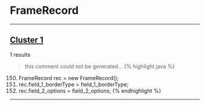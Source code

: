# FrameRecord

***

## [Cluster 1](./1)
1 results
> this comment could not be generated...
{% highlight java %}
150. FrameRecord rec = new FrameRecord();
152. rec.field_1_borderType = field_1_borderType;
153. rec.field_2_options = field_2_options;
{% endhighlight %}

***

